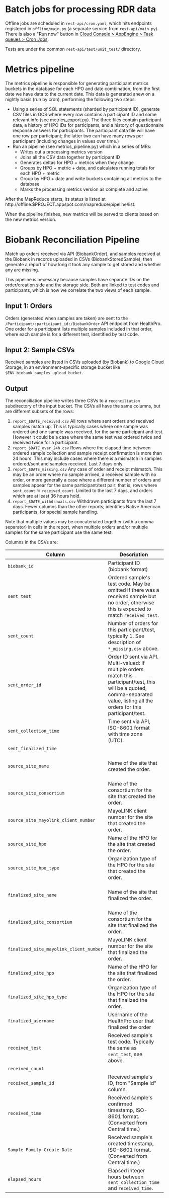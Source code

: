 # Batch jobs for processing RDR data

Offline jobs are scheduled in `rest-api/cron.yaml`, which hits endpoints
registered in `offline/main.py` (a separate service from `rest-api/main.py`).
There is also a "Run now" button in
[Cloud Console > AppEngine > Task queues > Cron Jobs](https://pantheon.corp.google.com/appengine/taskqueues?project=pmi-drc-api-test&serviceId=default&tab=CRON).

Tests are under the common `rest-api/test/unit_test/` directory.

# Metrics pipeline

The metrics pipeline is responsible for generating participant metrics buckets in the database
for each HPO and date combination, from the first date we have data to the current date.
This data is generated anew on a nightly basis (run by cron), performing the following two steps:

* Using a series of SQL statements (sharded by participant ID), generate CSV files in GCS
  where every row contains a participant ID and some relevant info (see metrics_export.py).
  The three files contain participant data, a history of HPO IDs for participants, and
  a history of questionnaire response answers for participants. The participant data file will
  have one row per participant; the latter two can have many rows per participant (including
  changes in values over time.)
* Run an pipeline (see metrics_pipeline.py) which in a series of MRs:
	* Writes out a processing metrics version
	* Joins all the CSV data together by participant ID
	* Generates deltas for HPO + metrics when they change
	* Groups by HPO + metric + date, and calculates running totals for each HPO + metric
	* Group by HPO + date and write buckets containing all metrics to the database
	* Marks the processing metrics version as complete and active

After the MapReduce starts, its status is listed at http://offline.$PROJECT.appspot.com/mapreduce/pipeline/list.

When the pipeline finishes, new metrics will be served to clients based on the new metrics version.

# Biobank Reconciliation Pipeline

Match up orders received via API (BiobankOrder), and samples received at the
Biobank in records uploaded in CSVs (BiobankStoredSample); then generate a
report of how long it took any sample to get stored and whether any are missing.

This pipeline is necessary because samples have separate IDs on the
order/creation side and the storage side. Both are linked to test codes and
participants, which is how we correlate the two views of each sample.

## Input 1: Orders

Orders (generated when samples are taken) are sent to the
`/Participant/:participant_id:/BiobankOrder` API endpoint from HealthPro. One
order for a participant lists multiple samples included in that order, where
each sample is for a different test, identified by test code.

## Input 2: Sample CSVs

Received samples are listed in CSVs uploaded (by Biobank) to Google Cloud
Storage, in an environment-specific storage bucket like
`$ENV_biobank_samples_upload_bucket`.

## Output

The reconciliation pipeline writes three CSVs to a `reconciliation`
subdirectory of the input bucket. The CSVs all have the same columns, but are
different subsets of the rows:

1.  `report_$DATE_received.csv` All rows where sent orders and received samples
    match up. This is typically cases where one sample was ordered and one
    sample was received, for the same participant and test. However it could be
    a case where the same test was ordered twice and received twice for a
    participant.
1.  `report_$DATE_over_24h.csv` Rows where the elapsed time between ordered
    sample collection and sample receipt confirmation is more than 24 hours.
    This may include cases where there is a mismatch in samples ordered/sent
    and samples received. Last 7 days only.
1.  `report_$DATE_missing.csv` Any case of order and receipt mismatch. This may
    be an order where no sample arrived, a received sample with no order, or
    more generally a case where a different number of orders and samples appear
    for the same participant/test pair: that is, rows where
    `sent_count` != `received_count`. Limited to the last 7 days, and orders
    which are at least 36 hours hold.
1.  `report_$DATE_withdrawals.csv` Withdrawn participants from the last 7 days. Fewer
    columns than the other reports; identifies Native American participants, for
    special sample handling.

Note that multiple values may be concatenated together (with a comma separator) in cells in the
report, when multiple orders and/or multiple samples for the same participant use the same test.

Columns in the CSVs are:

Column | Description | Example
--- | --- | ---
`biobank_id` | Participant ID (biobank format) | B103850270
`sent_test` | Ordered sample's test code. May be omitted if there was a received sample but no order, otherwise this is expected to match `received_test`. | 1ED04
`sent_count` | Number of orders for this participant/test, typically 1. See description of `*_missing.csv` above. | 1
`sent_order_id` | Order ID sent via API. Multi-valued: If multiple orders match this participant/test, this will be a quoted, comma-separated value, listing all the orders for this participant/test. | WEB1YLHVP765215278-16675602 or "WEB1YLHVP987349708-48169257,WEB1YLHVP987349708-54694248"
`sent_collection_time` | Time sent via API, ISO-8601 format with time zone (UTC). | 2016-12-28T21:12:42+00:00
`sent_finalized_time` | | 2016-12-30T10:29:42+00:00
`source_site_name` | Name of the site that created the order. | University of Arizona CATS Research Center or "University of Arizona CATS Research Center,Banner Desert Medical Center"
`source_site_consortium` | Name of the consortium for the site that created the order. | Arizona or "Arizona,Geisinger"
`source_site_mayolink_client_number` | MayoLINK client number for the site that created the order. | 7035650 or "7035650,7035651"
`source_site_hpo` | Name of the HPO for the site that created the order. | AZ_TUCSON or "AZ_TUCSON,GEISINGER"
`source_site_hpo_type` | Organization type of the HPO for the site that created the order. | UNSET, HPO, FQHC, VA, or DV
`finalized_site_name` | Name of the site that finalized the order. | University of Arizona CATS Research Center or "University of Arizona CATS Research Center,Banner Desert Medical Center"
`finalized_site_consortium` | Name of the consortium for the site that finalized the order. | Arizona or "Arizona,Geisinger"
`finalized_site_mayolink_client_number` | MayoLINK client number for the site that finalized the order. | 7035650 or "7035650,7035651"
`finalized_site_hpo` | Name of the HPO for the site that finalized the order. | AZ_TUCSON or "AZ_TUCSON,GEISINGER"
`finalized_site_hpo_type` | Organization type of the HPO for the site that finalized the order. | UNSET, HPO, FQHC, VA, or DV
`finalized_username` | Username of the HealthPro user that finalized the order | bob@pmi-ops.org or "bob@pmi-ops.org,alice@pmi-ops.org"
`received_test` | Received sample's test code. Typically the same as `sent_test`, see above. | 1ED04
`received_count` | | 1
`received_sample_id` | Received sample's ID, from "Sample Id" column. | 3663123 or "1685731,1809762"
`received_time` | Received sample's confirmed timestamp, ISO-8601 format. (Converted from Central time.) | 2016-09-22T08:38:42+00:00
`Sample Family Create Date` | Received sample's created timestamp, ISO-8601 format. (Converted from Central time.) | 2016-09-22T08:38:42+00:00
`elapsed_hours` | Elapsed integer hours between `sent_collection_time` and `received_time`. | 20

